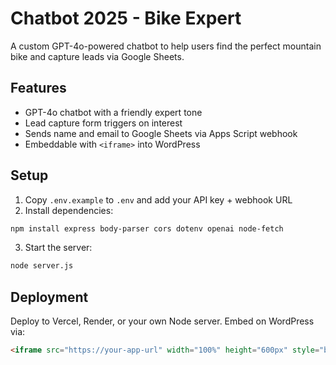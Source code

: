 # Chatbot 2025 - Bike Expert

A custom GPT-4o-powered chatbot to help users find the perfect mountain bike and capture leads via Google Sheets.

## Features

- GPT-4o chatbot with a friendly expert tone
- Lead capture form triggers on interest
- Sends name and email to Google Sheets via Apps Script webhook
- Embeddable with `<iframe>` into WordPress

## Setup

1. Copy `.env.example` to `.env` and add your API key + webhook URL
2. Install dependencies:

```bash
npm install express body-parser cors dotenv openai node-fetch
```

3. Start the server:

```bash
node server.js
```

## Deployment

Deploy to Vercel, Render, or your own Node server. Embed on WordPress via:

```html
<iframe src="https://your-app-url" width="100%" height="600px" style="border:none;"></iframe>
```
